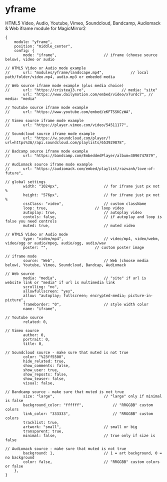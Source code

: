 # yframe

HTML5 Video, Audio, Youtube, Vimeo, Soundcloud, Bandcamp, Audiomack & Web iframe module for MagicMirror2

	{
		module: "yframe",
		position: "middle_center",
		config: {
			mode: "iframe",						// iframe (choose source below), video or audio

	// HTML5 Video or Audio mode example
	//		url: "modules/yframe/landscape.mp4",			// local path/folder/video.mp4, audio.mp3 or embeded media

	// Web source iframe mode example (plus media choice)
	//		url: "https://cristea13.ro",				// media: "site"
			url: "https://www.dailymotion.com/embed/video/x7urdc7",	// media: "media"

	// Youtube source iframe mode example
	//		url: "https://www.youtube.com/embed/eKFTSSKCzWA",

	// Vimeo source iframe mode example
	//		url: "https://player.vimeo.com/video/54511177",

	// Soundcloud source iframe mode example
	//		url: "https://w.soundcloud.com/player/?url=https%3A//api.soundcloud.com/playlists/653929878",

	// Badcamp source iframe mode example
	//		url: "https://bandcamp.com/EmbeddedPlayer/album=3096747879",

	// Audiomack source iframe mode example
	//		url: "https://audiomack.com/embed/playlist/razvanh/love-of-future",

	// global settings
			width: "1024px",					// for iframe just px not %
			height: "576px",					// for iframe just px not %
			cssClass: "video",					// custom className
			loop: true,						// loop video
			autoplay: true,						// autoplay video
			contols: false,						// if autoplay and loop is false you need controls
			muted: true,						// muted video

	// HTML5 Video or Audio mode
			type: "video/mp4",					// video/mp4, video/webm, video/ogg or audio/mpeg, audio/ogg, audio/wav
			poster: "",						// custom poster image

	// iframe mode
			source: "Web",						// Web (choose media below), Youtube, Vimeo, Soundcloud, Bandcap, Audiomack

	// Web source
			media: "media",						// "site" if url is website link or "media" if url is multimedia link
			scrolling: "no",
			allowfullscreen: "yes",
			allow: "autoplay; fullscreen; encrypted-media; picture-in-picture",
			frameborder: "0",					// style width color
			name: "iframe",

	// Youtube source
			related: 0,

	// Vimeo source
			author: 0,
			portrait: 0,
			title: 0,

	// Soundcloud source - make sure that muted is not true
			color: "%23ff5500",
			hide_related: true,
			show_comments: false,
			show_user: true,
			show_reposts: false,
			show_teaser: false,
			visual: false,

	// Bandcamp source - make sure that muted is not true
			size: "large",						// "large" only if minimal is false
			background_color: "ffffff",				// "RRGGBB" custom colors
			link_color: "333333",					// "RRGGBB" custom colors
			tracklist: true,
			artwork: "small",					// small or big
			transparent: true,
			minimal: false,						// true only if size is false

	// Audiomack source - make sure that muted is not true
			background: 1,						// 1 = art background, 0 = no background
			color: false,						// "RRGGBB" custom colors or false
		},
	}
